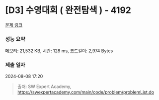 # [D3] 수영대회 ( 완전탐색 ) - 4192 

[문제 링크](https://swexpertacademy.com/main/code/problem/problemDetail.do?contestProbId=AWKaCc-KABgDFAT2) 

### 성능 요약

메모리: 21,532 KB, 시간: 128 ms, 코드길이: 2,974 Bytes

### 제출 일자

2024-08-08 17:20



> 출처: SW Expert Academy, https://swexpertacademy.com/main/code/problem/problemList.do